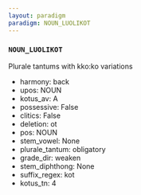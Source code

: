 ```yaml
---
layout: paradigm
paradigm: NOUN_LUOLIKOT
---
```

### ` NOUN_LUOLIKOT `

Plurale tantums with kko:ko variations
* harmony: back
* upos: NOUN
* kotus_av: A
* possessive: False
* clitics: False
* deletion: ot
* pos: NOUN
* stem_vowel: None
* plurale_tantum: obligatory
* grade_dir: weaken
* stem_diphthong: None
* suffix_regex: kot
* kotus_tn: 4
